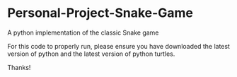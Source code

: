 # Personal-Project-Snake-Game
A python implementation of the classic Snake game

For this code to properly run, please ensure you have downloaded the latest version of python and the latest version of python turtles.

Thanks!
